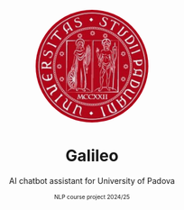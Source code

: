
<br>

<div style="text-align: center;">
    <img src="./art/logo.jpg" alt="Logo" style="border-radius: 50%;" width="200" height="200">
</div>

# <center> Galileo </center>

<p style="text-align: center;">AI chatbot assistant for University of Padova </p>
<p style="text-align: center; font-size: x-small">NLP course project 2024/25 </p>


